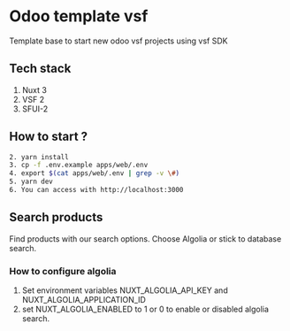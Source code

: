 # Odoo template vsf

Template base to start new odoo vsf projects using vsf SDK

## Tech stack

1. Nuxt 3
2. VSF 2
3. SFUI-2

## How to start ?

```sh
2. yarn install
3. cp -f .env.example apps/web/.env
4. export $(cat apps/web/.env | grep -v \#)
5. yarn dev
6. You can access with http://localhost:3000
```

## Search products

Find products with our search options. Choose Algolia or stick to database search.

### How to configure algolia

1. Set environment variables NUXT_ALGOLIA_API_KEY and NUXT_ALGOLIA_APPLICATION_ID
2. set NUXT_ALGOLIA_ENABLED to 1 or 0 to enable or disabled algolia search.
